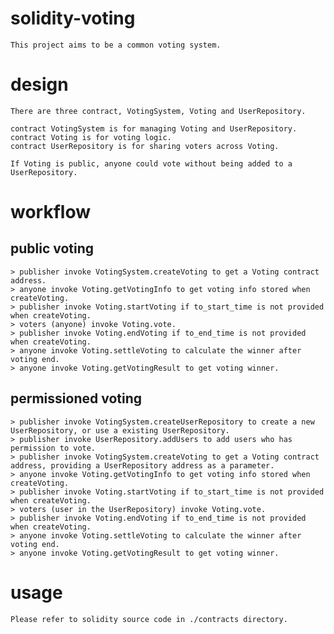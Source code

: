 # solidity-voting
    This project aims to be a common voting system.

# design
    There are three contract, VotingSystem, Voting and UserRepository.

    contract VotingSystem is for managing Voting and UserRepository.
    contract Voting is for voting logic.
    contract UserRepository is for sharing voters across Voting.

    If Voting is public, anyone could vote without being added to a UserRepository.

# workflow

## public voting
    > publisher invoke VotingSystem.createVoting to get a Voting contract address.
    > anyone invoke Voting.getVotingInfo to get voting info stored when createVoting.
    > publisher invoke Voting.startVoting if to_start_time is not provided when createVoting.
    > voters (anyone) invoke Voting.vote.
    > publisher invoke Voting.endVoting if to_end_time is not provided when createVoting.
    > anyone invoke Voting.settleVoting to calculate the winner after voting end.
    > anyone invoke Voting.getVotingResult to get voting winner.

## permissioned voting
    > publisher invoke VotingSystem.createUserRepository to create a new UserRepository, or use a existing UserRepository.
    > publisher invoke UserRepository.addUsers to add users who has permission to vote.
    > publisher invoke VotingSystem.createVoting to get a Voting contract address, providing a UserRepository address as a parameter.
    > anyone invoke Voting.getVotingInfo to get voting info stored when createVoting.
    > publisher invoke Voting.startVoting if to_start_time is not provided when createVoting.
    > voters (user in the UserRepository) invoke Voting.vote.
    > publisher invoke Voting.endVoting if to_end_time is not provided when createVoting.
    > anyone invoke Voting.settleVoting to calculate the winner after voting end.
    > anyone invoke Voting.getVotingResult to get voting winner.

# usage
    Please refer to solidity source code in ./contracts directory.
